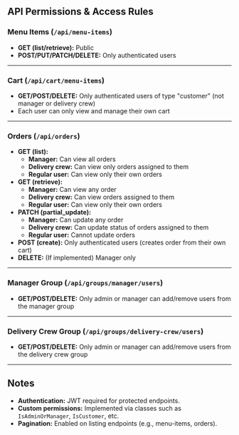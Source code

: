## API Permissions & Access Rules

### Menu Items (`/api/menu-items`)
- **GET (list/retrieve):** Public
- **POST/PUT/PATCH/DELETE:** Only authenticated users

---

### Cart (`/api/cart/menu-items`)
- **GET/POST/DELETE:** Only authenticated users of type "customer" (not manager or delivery crew)
- Each user can only view and manage their own cart

---

### Orders (`/api/orders`)
- **GET (list):**
    - **Manager:** Can view all orders
    - **Delivery crew:** Can view only orders assigned to them
    - **Regular user:** Can view only their own orders
- **GET (retrieve):**
    - **Manager:** Can view any order
    - **Delivery crew:** Can view orders assigned to them
    - **Regular user:** Can view only their own orders
- **PATCH (partial_update):**
    - **Manager:** Can update any order
    - **Delivery crew:** Can update status of orders assigned to them
    - **Regular user:** Cannot update orders
- **POST (create):** Only authenticated users (creates order from their own cart)
- **DELETE:** (If implemented) Manager only

---

### Manager Group (`/api/groups/manager/users`)
- **GET/POST/DELETE:** Only admin or manager can add/remove users from the manager group

---

### Delivery Crew Group (`/api/groups/delivery-crew/users`)
- **GET/POST/DELETE:** Only admin or manager can add/remove users from the delivery crew group

---

## Notes

- **Authentication:** JWT required for protected endpoints.
- **Custom permissions:** Implemented via classes such as `IsAdminOrManager`, `IsCustomer`, etc.
- **Pagination:** Enabled on listing endpoints (e.g., menu-items, orders).
